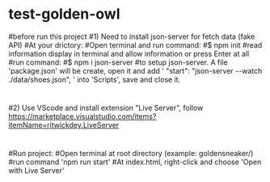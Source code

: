 ﻿# test-golden-owl
#before run this project 
#1) Need to install json-server for fetch data (fake API) 
#At your drictory: 
#Open terminal and run command: 
#$ npm init 
#read information display in terminal and allow information or press Enter at all 
#run command:
#$ npm i json-server 
#to setup json-server. A file 'package.json' will be create, open it and add ' "start": "json-server --watch ./data/shoes.json", ' into 'Scripts', save and close it. 
#
#2) Use VScode and install extension "Live Server", follow https://marketplace.visualstudio.com/items?itemName=ritwickdey.LiveServer
#
#Run project: 
#Open terminal at root directory (example: goldensneaker/) 
#run command 'npm run start' 
#At index.html, right-click and choose 'Open with Live Server'

